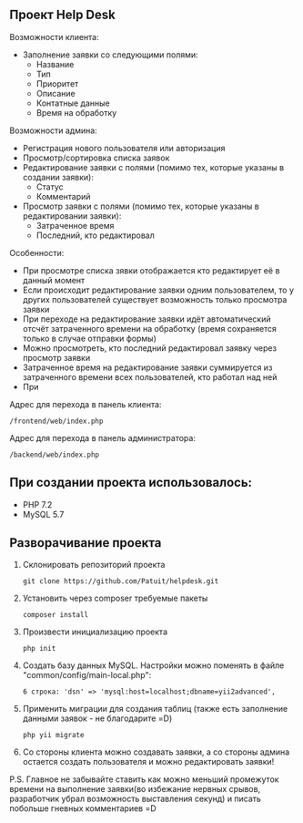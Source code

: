 Проект Help Desk
-------------------

Возможности клиента:
* Заполнение заявки со следующими полями:
  + Название
  + Тип
  + Приоритет
  + Описание
  + Контатные данные
  + Время на обработку

Возможности админа:
* Регистрация нового пользователя или авторизация
* Просмотр/сортировка списка заявок
* Редактирование заявки с полями (помимо тех, которые указаны в создании заявки):
  + Статус
  + Комментарий
* Просмотр заявки с полями (помимо тех, которые указаны в редактировании заявки):
  + Затраченное время
  + Последний, кто редактировал

Особенности:
* При просмотре списка зявки отображается кто редактирует её в данный момент
* Если происходит редактирование заявки одним пользователем, то у других пользователей существует возможность только просмотра заявки
* При переходе на редактирование заявки идёт автоматический отсчёт затраченного времени на обработку (время сохраняется только в случае отправки формы)
* Можно просмотреть, кто последний редактировал заявку через просмотр заявки
* Затраченное время на редактирование заявки суммируется  из затраченного времени всех пользователей, кто работал над ней
* При 

Адрес для перехода в панель клиента: 
```
/frontend/web/index.php
```

Адрес для перехода в панель администратора: 
```
/backend/web/index.php
```

При создании проекта использовалось:
-------------------
* PHP 7.2
* MySQL 5.7

Разворачивание проекта
-------------------
1. Склонировать репозиторий проекта
    ```
    git clone https://github.com/Patuit/helpdesk.git
    ```
   
2. Установить через composer требуемые пакеты
    ```
    composer install
    ```
3. Произвести инициализацию проекта
    ```
    php init
    ```
4. Создать базу данных MySQL. Настройки можно поменять в файле "common/config/main-local.php":

    ```
   6 строка: 'dsn' => 'mysql:host=localhost;dbname=yii2advanced',
    ```
   
5. Применить миграции для создания таблиц (также есть заполнение данными заявок - не благодарите =D)
    ```
    php yii migrate
    ```

6. Со стороны клиента можно создавать заявки, а со стороны админа остается создать пользователя и можно редактировать заявки!

P.S. Главное не забывайте ставить как можно меньший промежуток времени на выполнение заявки(во избежание нервных срывов, разработчик убрал возможность выставления секунд) и писать побольше гневных комментариев =D